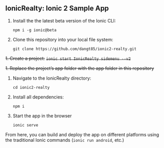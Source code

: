 ## IonicRealty: Ionic 2 Sample App

1. Install the the latest beta version of the Ionic CLI:
    ```
    npm i -g ionic@beta
    ```


1. Clone this repository into your local file system:
    ```
    git clone https://github.com/dangt85/ionic2-realty.git
    ```
~~1. Create a project:~~
    ~~```
    ionic start IonicRealty sidemenu --v2
    ```~~

~~1. Replace the project’s app folder with the app folder in this repository~~

1. Navigate to the IonicRealty directory:
    ```
    cd ionic2-realty
    ```

1. Install all dependencies:
    ```
    npm i
    ```

1. Start the app in the browser
    ```
    ionic serve
    ```

From here, you can build and deploy the app on different platforms using the traditional Ionic commands (`ionic run android`, etc.)
